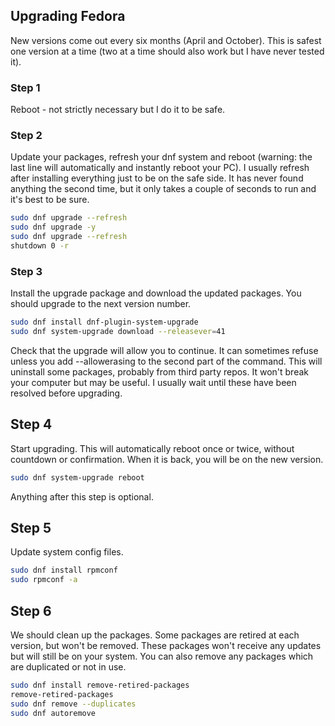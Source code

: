 ## Upgrading Fedora

New versions come out every six months (April and October). 
This is safest one version at a time (two at a time should also work but I have never tested it).

### Step 1
Reboot - not strictly necessary but I do it to be safe.

### Step 2
Update your packages, refresh your dnf system and reboot (warning: the last line will automatically and instantly reboot your PC). 
I usually refresh after installing everything just to be on the safe side. It has never found anything the second time, but it only takes a couple of seconds to run and it's best to be sure.

```bash
sudo dnf upgrade --refresh
sudo dnf upgrade -y
sudo dnf upgrade --refresh
shutdown 0 -r
```

### Step 3
Install the upgrade package and download the updated packages. You should upgrade to the next version number.

```bash
sudo dnf install dnf-plugin-system-upgrade
sudo dnf system-upgrade download --releasever=41
```

Check that the upgrade will allow you to continue. It can sometimes refuse unless you add --allowerasing to the second part of the command. This will uninstall some packages, probably from third party repos. It won't break your computer but may be useful. I usually wait until these have been resolved before upgrading.

## Step 4
Start upgrading. This will automatically reboot once or twice, without countdown or confirmation. When it is back, you will be on the new version.
```bash
sudo dnf system-upgrade reboot
```
Anything after this step is optional.

## Step 5
Update system config files.

```bash
sudo dnf install rpmconf
sudo rpmconf -a
```

## Step 6
We should clean up the packages. Some packages are retired at each version, but won't be removed. These packages won't receive any updates but will still be on your system. You can also remove any packages which are duplicated or not in use.
```bash
sudo dnf install remove-retired-packages
remove-retired-packages
sudo dnf remove --duplicates
sudo dnf autoremove
```
